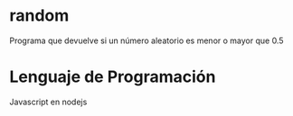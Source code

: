 # random
Programa que devuelve si un número aleatorio es menor o mayor que 0.5
# Lenguaje de Programación
Javascript en nodejs
